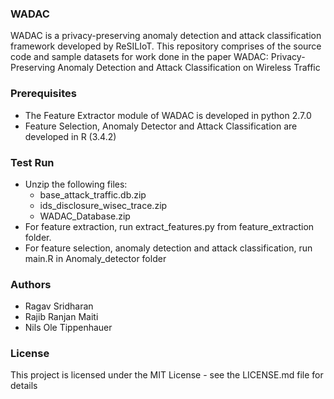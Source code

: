 ### WADAC

WADAC is a privacy-preserving anomaly detection and attack classification framework developed by ReSILIoT. This repository comprises of the source code and sample datasets for work done in the paper  WADAC: Privacy-Preserving Anomaly Detection and Attack Classification on Wireless Traffic 


### Prerequisites

- The Feature Extractor module of WADAC is developed in python 2.7.0
- Feature Selection, Anomaly Detector and Attack Classification are developed in R (3.4.2)
  

### Test Run

- Unzip the following files:
  - base_attack_traffic.db.zip
  - ids_disclosure_wisec_trace.zip
  - WADAC_Database.zip
- For feature extraction, run extract_features.py from feature_extraction folder.
- For feature selection, anomaly detection and attack classification, run main.R in Anomaly_detector folder


### Authors

- Ragav Sridharan 
- Rajib Ranjan Maiti 
- Nils Ole Tippenhauer
  

### License

This project is licensed under the MIT License - see the LICENSE.md file for details
